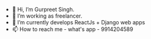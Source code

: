 - 👋 Hi, I’m Gurpreet Singh.
- 👀 I’m working as freelancer.
- 🌱 I’m currently develops ReactJs + Django web apps
- 📫 How to reach me - what's app - 9914204589

<!---
preetgur/preetgur is a ✨ special ✨ repository because its `README.md` (this file) appears on your GitHub profile.
You can click the Preview link to take a look at your changes.
--->
